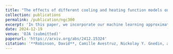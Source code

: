 ```yaml
---
title: "The effects of different cooling and heating function models on a simulated analog of NGC300"
collection: publications
permalink: /publication/ngc300
excerpt: 'In this paper, we incorporate our machine learning approximation for gas cooling and heating functions into a hydrodynamic isolated galaxy simulation. We compare the gas thermodynamics across two runs of the simulation: one using our machine learning models to compute the atomic gas cooling and heating functions, and one using an interpolation table. We find that our machine learning model predicts systematically hotter low-density gas.'
date: 2024-12-19
venue: 'OJA (submitted)'
paperurl: 'https://arxiv.org/abs/2412.15324'
citation: '**Robinson, David**, Camille Avestruz, Nickolay Y. Gnedin, and Vadim A. Semenov. “The effects of different cooling and heating function models on a simulated analog of NGC300.” arXiv:2412.15324 (2024).'
---
```

